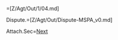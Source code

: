 =[Z/Agt/Out/1/04.md]

Dispute.=[Z/Agt/Out/Dispute-MSPA_v0.md]

Attach.Sec=<a href="index.php?action=doc&file=Z/Agt/Out/1/06.md">Next</a>
